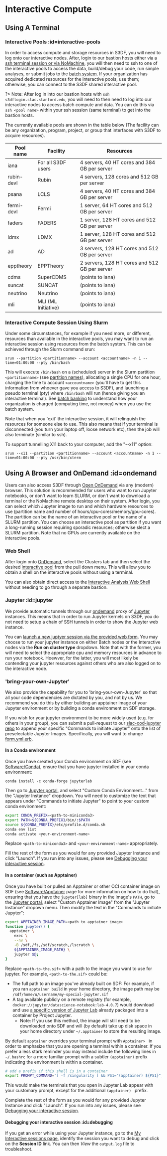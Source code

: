 # Interactive Compute

## Using A Terminal

### Interactive Pools :id=interactive-pools 

In order to access compute and storage resources in S3DF, you will need to log onto our interactive nodes. After, login to our bastion hosts either via a [ssh terminal session or via NoMachine](accounts-and-access.md#how-to-connect), you will then need to ssh to one of the interactive pools to access the data, build/debug your code, run simple analyses, or submit jobs to the [batch system](batch-compute.md). If your organization has acquired dedicated resources for the interactive pools, use them; otherwise, you can connect to the S3DF shared interactive pool.

?> Note: After log in into our bastion hosts with `ssh s3dflogin.slac.stanford.edu`, you will need to then need to log into our interactive nodes to access batch compute and data. You can do this via `ssh <pool name>` within your ssh session (same terminal) to get into the bastion hosts.

The currently available pools are shown in the table below (The facility can be any organization, program, project, or group that interfaces with S3DF to acquire resources).

|Pool name | Facility | Resources |
| --- | --- | --- |
|iana | For all S3DF users | 4 servers, 40 HT cores and 384 GB per server |
|rubin-devl | Rubin | 4 servers, 128 cores and 512 GB per server |
|psana | LCLS | 4 servers, 40 HT cores and 384 GB per server |
|fermi-devl | Fermi | 1 server, 64 HT cores and 512 GB per server |
|faders | FADERS | 1 server, 128 HT cores and 512 GB per server |
|ldmx | LDMX | 1 server, 128 HT cores and 512 GB per server |
|ad | AD | 3 servers, 128 HT cores and 512 GB per server |
|epptheory | EPPTheory | 2 servers, 128 HT cores and 512 GB per server |
|cdms | SuperCDMS | (points to iana) |
|suncat | SUNCAT | (points to iana) |
|neutrino | Neutrino |  (points to iana) |
|mli | MLI (ML Initiative) |  (points to iana) |

### Interactive Compute Session Using Slurm

Under some circumstances, for example if you need more, or different, resources than available in the interactive pools, you may want to run an interactive session using resources from the batch system. This can be achieved through the Slurm command srun:

```
srun --partition <partitionname> --account <accountname> -n 1 --time=01:00:00 --pty /bin/bash
```

This will execute `/bin/bash` on a (scheduled) server in the Slurm partition `<partitionname>` (see [partition names](batch-compute.md#partitions-amp-accounts)), allocating a single CPU for one hour, charging the time to account `<accountname>` (you'll have to get this information from whoever gave you access to S3DF), and launching a pseudo terminal (pty) where `/bin/bash` will run (hence giving you an interactive terminal). See [batch banking](batch-compute.md#banking) to understand how your organization is charged (computing time, not money) when you use the batch system.

Note that when you 'exit' the interactive session, it will relinquish the resources for someone else to use. This also means that if your terminal is disconnected (you turn your laptop off, loose network etc), then the job will also terminate (similar to ssh).

To support tunnelling X11 back to your computer, add the "--x11" option:

```
srun --x11 --partition <partitionname> --account <accountname> -n 1 --time=01:00:00 --pty /usr/bin/xterm
```

## Using A Browser and OnDemand :id=ondemand

Users can also access S3DF through [Open OnDemand](https://s3df.slac.stanford.edu/ondemand) via any (modern) browser. This solution is recommended for users who want to run Jupyter notebooks, or don't want to learn SLURM, or don't want to download a terminal or the NoMachine remote desktop on their system. After login, you can select which Jupyter image to run and which hardware resources to use (partition name and number of hours/cpu-cores/memory/gpu-cores). The partition can be the name of an interactive pool or the name of a SLURM partition. You can choose an interactive pool as partition if you want a long-running session requiring sporadic resources; otherwise slect a SLURM partition. Note that no GPUs are currently available on the interactive pools.

### Web Shell

After login onto [OnDemand](https://s3df.slac.stanford.edu/ondemand), select the Clusters tab and then select the
desired [interactive pool](#interactive-pools) from the pull down menu. This will allow you to
obtain a shell on the interactive pools without using a terminal.

You can also obtain direct access to the [Interactive Analysis Web Shell](https://s3df.slac.stanford.edu/pun/sys/shell/ssh/iana.sdf.slac.stanford.edu) without needing to go through a separate bastion.


### Jupyter :id=jupyter

We provide automatic tunnels through our [ondemand](https://openondemand.org/) proxy of [Jupyter](https://jupyter.org/) instances. This means that in order to run Jupyter kernels on S3DF, you do not need to setup a chain of SSH tunnels in order to show the Jupyter web instance.

You can [launch a new juptyer session via the provided web form](https://s3df.slac.stanford.edu/pun/sys/dashboard/batch_connect/sys/slac-ood-jupyter/session_contexts/new). You may choose to run your jupyter instance on either Batch nodes or the Interactive nodes via the **Run on cluster type** dropdown. Note that with the former, you will need to select the appropriate cpu and memory resources in advance to run your notebook. Hoewver, for the latter, you will most likely be contending your jupyter resources against others who are also logged on to the interactive node.

### 'bring-your-own-Jupyter'

We also provide the capability for you to 'bring-your-own-Jupyter' so that all your code dependencies are dictated by you, and not by us. We recommend you do this by either building an apptainer image of your Jupyter environment or by building a conda environment on SDF storage.

If you wish for your jupyter environment to be more widely used (e.g. for others in your group), you can submit a pull-request to our [slac-ood-jupyter repo](https://github.com/slaclab/slac-ood-jupyter) to append your specific "Commands to initiate Jupyter" onto the list of preselectable Jupyter Images. Specifically, you will want to change [form.yml.erb](https://github.com/slaclab/slac-ood-jupyter/blob/master/form.yml.erb).

#### In a Conda environment

Once you have created your Conda environment on SDF (see [Software/Conda](reference.md#conda)), ensure that you have jupyter installed in your conda environment:

```
conda install -c conda-forge jupyterlab
```

Then go to [Jupyter portal](/pun/sys/dashboard/batch_connect/sys/slac-ood-jupyter/session_contexts/new ':ignore'), and select "Custom Conda Environment..." from the "Jupyter Instance" dropdown. You will need to customize the text that appears under "Commands to initiate Jupyter" to point to your custom conda environment:

```bash
export CONDA_PREFIX=<path-to-miniconda3>
export PATH=${CONDA_PREFIX}/bin/:$PATH
source ${CONDA_PREFIX}/etc/profile.d/conda.sh
conda env list
conda activate <your-environment-name>
```

Replace `<path-to-miniconda3>` and `<your-environment-name>` appropriately.

Fill the rest of the form as you would for any provided Jupyter Instance and click "Launch". If you run into any issues, please see [Debugging your interactive session](#debugging).


#### In a container (such as Apptainer)

Once you have built or pulled an Apptainer or other OCI container image on SDF (see [Software/Apptainer](software.md#apptainer) page for more information on how to do that), ensuring that you have the `jupyter[lab]` binary in the image's `PATH`, go to the [Jupyter portal](/pun/sys/dashboard/batch_connect/sys/slac-ood-jupyter/session_contexts/new ':ignore'), select "Custom Apptainer Image" from the "Jupyter Instance" dropown menu. Then modify the text in the "Commands to initiate Jupyter":
```bash
export APPTAINER_IMAGE_PATH=<path to apptainer image>
function jupyter() {
  apptainer \
    exec \
    --nv \
    -B /sdf,/fs,/sdf/scratch,/lscratch \
    ${APPTAINER_IMAGE_PATH} \
    jupyter $@;
}
```

Replace `<path-to-the.sif>` with a path to the image you want to use for jupyter. For example, `<path-to-the.sif>` could be:
- The full path to an image you've already built on SDF: For example, if you ran `apptainer build` in your home directory, the image path may be `/sdf/home/u/username/my-special-jupyter.sif`
- A tag available publicly on a remote registry (for example, `docker://jupyter/datascience-notebook:lab-4.0.7`) would download and use [a specific version of Jupyter Lab](https://hub.docker.com/layers/jupyter/datascience-notebook/lab-4.0.7/images/sha256-9504f4f4ab7e89b49d61d7be2e9ff8c57870de2050aa4360f55b2e59193f7486?context=explore) already packaged into a container by Project Jupyter.
  - Note: If you use this method, the image will still need to be downloaded onto SDF and will (by default) take up disk space in your home directory under `~/.apptainer` to store the resulting image.

By default `apptainer` overrides your terminal prompt with `Apptainer> ` in order to emphasize that you are opening a terminal within a container.
If you prefer a less stark reminder you may instead include the following lines in `~/.bashrc` for a more familiar prompt with a subtler `(apptainer)` prefix indicating the environment is within a container.
```bash
# add a prefix if this shell is in a container
export PROMPT_COMMAND='[ -f /singularity ] && PS1="(apptainer) ${PS1}"; unset PROMPT_COMMAND'
```
This would make the terminals that you open in Jupyter Lab appear with your customary prompt, except for the additional `(apptainer) ` prefix.

Complete the rest of the form as you would for any provided Jupyter Instance and click "Launch". If you run into any issues, please see [Debugging your interactive session](#debugging).


#### Debugging your interactive session :id=debugging

If you get an error while using your Jupyter instance, go to the [My Interactive sessions page](https://s3df.slac.stanford.edu/pun/sys/dashboard/batch_connect/sessions), identify the session you want to debug and click on the **Session ID** link. You can then *View* the `output.log` file to troubleshoot.


